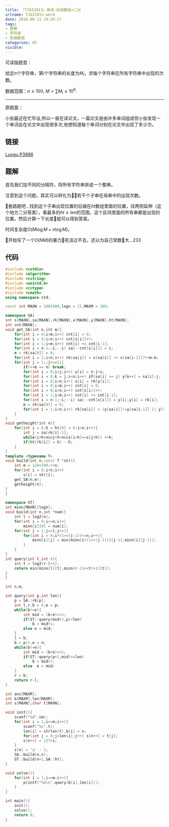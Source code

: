 ```yaml
---
title: 「TJOI2013」单词-后缀数组+二分
urlname: TJOI2013-word
date: 2018-08-11 19:24:27
tags:
- 题解
- 字符串
- 后缀数组
categories: OI
visible:
---
```


可读版题意：

给定$n$个字符串，第$i$个字符串的长度为$M_i$，求每个字符串在所有字符串中出现的次数。

数据范围：$n \leq 100,\ M = \sum M_i \leq 10^6$.

<!-- more -->
- - -

原题面：

小张最近在忙毕设,所以一直在读论文。一篇论文是由许多单词组成但小张发现一个单词会在论文中出现很多次,他想知道每个单词分别在论文中出现了多少次。


## 链接

[Luogu P3966](https://www.luogu.org/problemnew/show/P3966)

## 题解

首先我们加不同的分隔符，将所有字符串拼成一个整串。

注意到这个问题，其实可以转化为若干个子串在母串中的出现次数。

套路题吧...找到这个子串出现位置的后缀在$ht$数组里面的位置，往两侧延伸（这个地方二分答案），看最多的$ht \geq len$的范围，这个区间里面的所有串都是出现的位置。然后计算一下长度就可以得到答案。

时间复杂度$O(M \log {M} + n \log{M})$。

开始写了一个$O(NM)$的暴力死活过不去，还以为自己常数大...233

## 代码


```cpp
#include <cstdio>
#include <algorithm>
#include <cstring>
#include <unistd.h>
#include <cctype>
#include <cmath>
using namespace std;

const int MAXN = 1001000,logn = 21,MAXM = 300;

namespace SA{
int s[MAXN],sa[MAXN],rk[MAXN],x[MAXN],y[MAXN],ht[MAXN];
int cnt[MAXN];
void get_SA(int n,int m){
    for(int i = 0;i<m;i++) cnt[i] = 0;
    for(int i = 0;i<n;i++) cnt[s[i]]++;
    for(int i = 1;i<m;i++) cnt[i] += cnt[i-1];
    for(int i = n-1;~i;--i) sa[--cnt[s[i]]] = i;
    m = rk[sa[0]] = 0;
    for(int i = 1;i<n;i++) rk[sa[i]] = s[sa[i]] != s[sa[i-1]]?++m:m;
    for(int j = 1;;j<<=1){
        if(++m == n) break;
        for(int i = 0;i<j;i++) y[i] = n-j+i;
        for(int i = 0,k = j;i<n;i++) if(sa[i] >= j) y[k++] = sa[i]-j;
        for(int i = 0;i<n;i++) x[i] = rk[y[i]];
        for(int i = 0;i<m;i++) cnt[i] = 0;
        for(int i = 0;i<n;i++) cnt[x[i]]++;
        for(int i = 1;i<m;i++) cnt[i] += cnt[i-1];
        for(int i = n-1;~i;--i) sa[--cnt[x[i]]] = y[i],y[i] = rk[i];
        m = rk[sa[0]] = 0;
        for(int i = 1;i<n;i++) rk[sa[i]] = (y[sa[i]]!=y[sa[i-1]] || y[sa[i]+j]!=y[sa[i-1]+j])?++m:m;
    }
}
void getheight(int n){
    for(int i = 0,h = ht[0] = 0;i<n;i++){
        int j = sa[rk[i]-1];
        while(i+h<n&&j+h<n&&s[i+h]==s[j+h]) ++h;
        if(ht[rk[i]] = h) --h;
    }
}
template <typename T>
void build(int n,const T *str){
    int m = 128+200;++n;
    for(int i = 0;i<n;i++)
        s[i] = str[i];
    get_SA(n,m);
    getheight(n);
}
}

namespace ST{
int minn[MAXN][logn];
void build(int n,int *num){
    int l = log2(n);
    for(int i = 0;i<=n;i++)
        minn[i][0] = num[i];
    for(int j = 1;j<=l;j++){
        for(int i = 0;i+(1<<(j-1))<=n;i++){
            minn[i][j] = min(minn[i+(1<<(j-1))][j-1],minn[i][j-1]); 
        }
    }
}
int query(int l,int r){
    int t = log2(r-l+1);
    return min(minn[l][t],minn[r-(1<<t)+1][t]);
}
}

int n,m;

int query(int p,int len){
    p = SA::rk[p];
    int l,r,b = 0,e = p;
    while(b!=e){
        int mid = (b+e)>>1;
        if(ST::query(mid+1,p)<len)
            b = mid+1;
        else e = mid;
    }
    l = b;
    b = p+1,e = n;
    while(b!=e){
        int mid = (b+e)>>1;
        if(ST::query(p+1,mid)>=len) 
            b = mid+1;
        else  e = mid;       
    }
    r = b;
    return r-l;
}

int ans[MAXM];
int b[MAXM],len[MAXM];
int s[MAXN];char t[MAXN];

void init(){
    scanf("%d",&m);
    for(int i = 1;i<=m;i++){
        scanf("%s",t);
        len[i] = strlen(t),b[i] = n;
        for(int j = 0;j<len[i];j++) s[n++] = t[j];
        s[n++] = 127+i;
    }
    s[n] = 'a' - 1;
    SA::build(n,s);
    ST::build(n+1,SA::ht);
}

void solve(){
    for(int i = 1;i<=m;i++){
        printf("%d\n",query(b[i],len[i]));
    }
}

int main(){
    init();
    solve();
    return 0;
}
```



